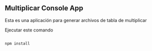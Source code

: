 ## Multiplicar Console App

Esta es una aplicación para generar archivos de tabla de multiplicar

Ejecutar este comando

``````

npm install

``````
